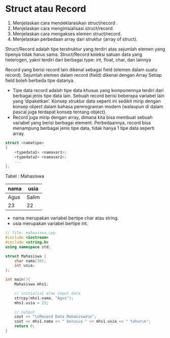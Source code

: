 # Struct atau Record

1. Menjelaskan cara mendeklarasikan struct/record .
2. Menjelaskan cara menginisialisasi struct/record.
3. Menjelaskan cara mengakses elemen struct/record.
4. Menjelaskan perbedaan array dari struktur (array of struct).

Struct/Record adalah tipe terstruktur yang terdiri atas sejumlah elemen yang tipenya tidak harus sama.
Struct/Record  koleksi satuan data yang heterogen, yakni terdiri dari berbagai type: int, float, char, dan lainnya

Record yang berisi record lain dikenal sebagai field (elemen dalam suatu record).
Sejumlah elemen dalam record (field) dikenal dengan Array
Setiap field boleh berbeda tipe datanya.


* Tipe data record adalah tipe data khusus yang komponennya terdiri dari berbagai jenis tipe data lain. Sebuah record berisi beberapa variabel lain yang ‘dipaketkan’. Konsep struktur data seperti ini sedikit mirip dengan konsep object dalam bahasa pemrograman modern (walaupun di dalam pascal juga terdapat konsep tentang object).
* Record juga mirip dengan array, dimana kita bisa membuat sebuah variabel yang berisi berbagai element. Perbedaannya, record bisa menampung berbagai jenis tipe data, tidak hanya 1 tipe data seperti array.

```c++
struct <namatipe>
{
    <typedata1> <namavar1>; 
    <typedata2> <namavar2>;
    ...
};
```

Tabel : Mahasiswa

nama | usia
--- | ---
Agus |Salim
23 |22

* nama merupakan variabel  bertipe char atau string. 
* usia merupakan variabel  bertipe int.

```c++
// file: mahasiswa.cpp
#include <iostream>
#include <string.h>
using namespace std;

struct Mahasiswa {
    char nama[30];
    int usia;
};

int main(){
    Mahasiswa mhs1;

    // initialisi atau input data
    strcpy(mhs1.nama, "Agus");
    mhs1.usia = 23;

    // output
    cout << "\nRecord Data Mahasiswa\n";
    cout << mhs1.nama << " berusia " << mhs1.usia << " tahun\n";
    return 0;
}
```
